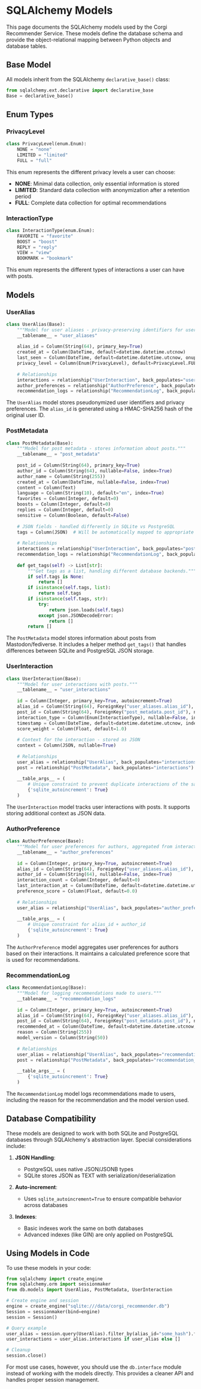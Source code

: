 # SQLAlchemy Models

This page documents the SQLAlchemy models used by the Corgi Recommender Service. These models define the database schema and provide the object-relational mapping between Python objects and database tables.

## Base Model

All models inherit from the SQLAlchemy `declarative_base()` class:

```python
from sqlalchemy.ext.declarative import declarative_base
Base = declarative_base()
```

## Enum Types

### PrivacyLevel

```python
class PrivacyLevel(enum.Enum):
    NONE = "none"
    LIMITED = "limited"
    FULL = "full"
```

This enum represents the different privacy levels a user can choose:

- **NONE**: Minimal data collection, only essential information is stored
- **LIMITED**: Standard data collection with anonymization after a retention period
- **FULL**: Complete data collection for optimal recommendations

### InteractionType

```python
class InteractionType(enum.Enum):
    FAVORITE = "favorite"
    BOOST = "boost"
    REPLY = "reply"
    VIEW = "view"
    BOOKMARK = "bookmark"
```

This enum represents the different types of interactions a user can have with posts.

## Models

### UserAlias

```python
class UserAlias(Base):
    """Model for user aliases - privacy-preserving identifiers for users."""
    __tablename__ = "user_aliases"
    
    alias_id = Column(String(64), primary_key=True)
    created_at = Column(DateTime, default=datetime.datetime.utcnow)
    last_seen = Column(DateTime, default=datetime.datetime.utcnow, onupdate=datetime.datetime.utcnow)
    privacy_level = Column(Enum(PrivacyLevel), default=PrivacyLevel.FULL)
    
    # Relationships
    interactions = relationship("UserInteraction", back_populates="user_alias", cascade="all, delete-orphan")
    author_preferences = relationship("AuthorPreference", back_populates="user_alias", cascade="all, delete-orphan")
    recommendation_logs = relationship("RecommendationLog", back_populates="user_alias", cascade="all, delete-orphan")
```

The `UserAlias` model stores pseudonymized user identifiers and privacy preferences. The `alias_id` is generated using a HMAC-SHA256 hash of the original user ID.

### PostMetadata

```python
class PostMetadata(Base):
    """Model for post metadata - stores information about posts."""
    __tablename__ = "post_metadata"
    
    post_id = Column(String(64), primary_key=True)
    author_id = Column(String(64), nullable=False, index=True)
    author_name = Column(String(255))
    created_at = Column(DateTime, nullable=False, index=True)
    content = Column(Text)
    language = Column(String(10), default="en", index=True)
    favorites = Column(Integer, default=0)
    boosts = Column(Integer, default=0)
    replies = Column(Integer, default=0)
    sensitive = Column(Boolean, default=False)
    
    # JSON fields - handled differently in SQLite vs PostgreSQL
    tags = Column(JSON)  # Will be automatically mapped to appropriate type
    
    # Relationships
    interactions = relationship("UserInteraction", back_populates="post", cascade="all, delete-orphan")
    recommendation_logs = relationship("RecommendationLog", back_populates="post", cascade="all, delete-orphan")
    
    def get_tags(self) -> List[str]:
        """Get tags as a list, handling different database backends."""
        if self.tags is None:
            return []
        if isinstance(self.tags, list):
            return self.tags
        if isinstance(self.tags, str):
            try:
                return json.loads(self.tags)
            except json.JSONDecodeError:
                return []
        return []
```

The `PostMetadata` model stores information about posts from Mastodon/fediverse. It includes a helper method `get_tags()` that handles differences between SQLite and PostgreSQL JSON storage.

### UserInteraction

```python
class UserInteraction(Base):
    """Model for user interactions with posts."""
    __tablename__ = "user_interactions"
    
    id = Column(Integer, primary_key=True, autoincrement=True)
    alias_id = Column(String(64), ForeignKey("user_aliases.alias_id"), nullable=False, index=True)
    post_id = Column(String(64), ForeignKey("post_metadata.post_id"), nullable=False, index=True)
    interaction_type = Column(Enum(InteractionType), nullable=False, index=True)
    timestamp = Column(DateTime, default=datetime.datetime.utcnow, index=True)
    score_weight = Column(Float, default=1.0)
    
    # Context for the interaction - stored as JSON
    context = Column(JSON, nullable=True)
    
    # Relationships
    user_alias = relationship("UserAlias", back_populates="interactions")
    post = relationship("PostMetadata", back_populates="interactions")
    
    __table_args__ = (
        # Unique constraint to prevent duplicate interactions of the same type
        {'sqlite_autoincrement': True}
    )
```

The `UserInteraction` model tracks user interactions with posts. It supports storing additional context as JSON data.

### AuthorPreference

```python
class AuthorPreference(Base):
    """Model for user preferences for authors, aggregated from interactions."""
    __tablename__ = "author_preferences"
    
    id = Column(Integer, primary_key=True, autoincrement=True)
    alias_id = Column(String(64), ForeignKey("user_aliases.alias_id"), nullable=False, index=True)
    author_id = Column(String(64), nullable=False, index=True)
    interaction_count = Column(Integer, default=0)
    last_interaction_at = Column(DateTime, default=datetime.datetime.utcnow)
    preference_score = Column(Float, default=0.0)
    
    # Relationships
    user_alias = relationship("UserAlias", back_populates="author_preferences")
    
    __table_args__ = (
        # Unique constraint for alias_id + author_id
        {'sqlite_autoincrement': True}
    )
```

The `AuthorPreference` model aggregates user preferences for authors based on their interactions. It maintains a calculated preference score that is used for recommendations.

### RecommendationLog

```python
class RecommendationLog(Base):
    """Model for logging recommendations made to users."""
    __tablename__ = "recommendation_logs"
    
    id = Column(Integer, primary_key=True, autoincrement=True)
    alias_id = Column(String(64), ForeignKey("user_aliases.alias_id"), nullable=False, index=True)
    post_id = Column(String(64), ForeignKey("post_metadata.post_id"), nullable=False, index=True)
    recommended_at = Column(DateTime, default=datetime.datetime.utcnow, index=True)
    reason = Column(String(255))
    model_version = Column(String(50))
    
    # Relationships
    user_alias = relationship("UserAlias", back_populates="recommendation_logs")
    post = relationship("PostMetadata", back_populates="recommendation_logs")
    
    __table_args__ = (
        {'sqlite_autoincrement': True}
    )
```

The `RecommendationLog` model logs recommendations made to users, including the reason for the recommendation and the model version used.

## Database Compatibility

These models are designed to work with both SQLite and PostgreSQL databases through SQLAlchemy's abstraction layer. Special considerations include:

1. **JSON Handling**: 
   - PostgreSQL uses native JSON/JSONB types
   - SQLite stores JSON as TEXT with serialization/deserialization

2. **Auto-increment**:
   - Uses `sqlite_autoincrement=True` to ensure compatible behavior across databases

3. **Indexes**:
   - Basic indexes work the same on both databases
   - Advanced indexes (like GIN) are only applied on PostgreSQL

## Using Models in Code

To use these models in your code:

```python
from sqlalchemy import create_engine
from sqlalchemy.orm import sessionmaker
from db.models import UserAlias, PostMetadata, UserInteraction

# Create engine and session
engine = create_engine("sqlite:///data/corgi_recommender.db")
Session = sessionmaker(bind=engine)
session = Session()

# Query example
user_alias = session.query(UserAlias).filter_by(alias_id="some_hash").first()
user_interactions = user_alias.interactions if user_alias else []

# Cleanup
session.close()
```

For most use cases, however, you should use the `db.interface` module instead of working with the models directly. This provides a cleaner API and handles proper session management.